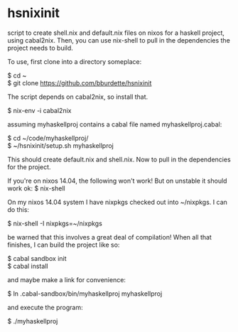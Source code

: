 hsnixinit
=========

script to create shell.nix and default.nix files on nixos for a haskell project, using cabal2nix.  Then, you can use nix-shell to pull in the dependencies the project needs to build.  

To use, first clone into a directory someplace:

$ cd ~  
$ git clone https://github.com/bburdette/hsnixinit

The script depends on cabal2nix, so install that.

$ nix-env -i cabal2nix

assuming myhaskellproj contains a cabal file named myhaskellproj.cabal:

$ cd ~/code/myhaskellproj/  
$ ~/hsnixinit/setup.sh myhaskellproj

This should create default.nix and shell.nix.  Now to pull in the dependencies for the project.

If you're on nixos 14.04, the following won't work!  But on unstable it should work ok:
$ nix-shell  

On my nixos 14.04 system I have nixpkgs checked out into ~/nixpkgs.  I can do this:

$ nix-shell -I nixpkgs=~/nixpkgs

be warned that this involves a great deal of compilation!  When all that finishes, I can build the project like so: 

$ cabal sandbox init  
$ cabal install

and maybe make a link for convenience:

$ ln .cabal-sandbox/bin/myhaskellproj myhaskellproj

and execute the program:

$ ./myhaskellproj
